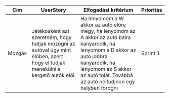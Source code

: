 | Cím | UserStory | Elfogadási kritérium|Prioritás|
|-----|-----------|---------------------|---------|
|Mozgás| Játékosként azt szeretném, hogy tudjak mozogni az autóval úgy mint élőben, azért hogy el tudjak menekülni a kergető autók elől| Ha lenyomom a W akkor az autó előre megy, ha lenyomom az A akkor az autó balra kanyarodik, ha lenyomom a D akkor az autó jobbra kanyarodik, ha lenyomom az S akkor az autó tolat. Továbbá az autó ne tudjnon egy helyben forogni|Sprint 1|
